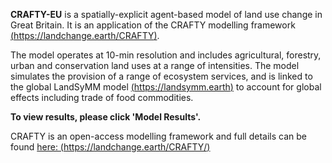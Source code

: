 **CRAFTY-EU** is a spatially-explicit agent-based model of land use change in Great Britain. It is an application of the CRAFTY modelling framework [(https://landchange.earth/CRAFTY)](https://landchange.earth/CRAFTY).

The model operates at 10-min resolution and includes agricultural, forestry, urban and conservation land uses at a range of intensities.  The model simulates the provision of a range of ecosystem services, and is linked to the global LandSyMM model [(https://landsymm.earth)](https://landsymm.earth) to account for global effects including trade of food commodities. 

<!--CRAFTY-GB simulates land use change between 2020 and 2080 as the result of climatic and socio-economic impacts derived from the Representative Concentration Pathways (RCPs) and Shared Socioeconomic Pathways (SSPs) global scenarios. These have been tailored to the British context through a combination of computational modelling and stakeholder engagement [[link1]](https://ukscape.ceh.ac.uk/our-science/projects/SPEED/shared-socioeconomic-pathways) [[link2]](https://www.ukclimateresilience.org/projects/uk-socioeconomic-scenarios-for-climate-research-and-policy/).
-->

**To view results, please click 'Model Results'.**

CRAFTY is an open-access modelling framework and full details can be found [here: (https://landchange.earth/CRAFTY/)](https://landchange.earth/CRAFTY/)

<!--A detailed description of CRAFTY-GB [will soon be added / can be found] here [link to model description from paper], and you can access a beta version through the link below:-->


<!--[http://138.246.233.52:3838/CRAFTY_GB/](http://138.246.233.52:3838/CRAFTY_GB/)
<br/>-->
 
<!--![Model Structure](Images/ModelStructure.png)-->
 
 
